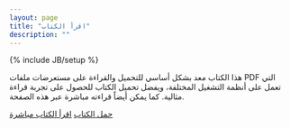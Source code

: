 ```yaml
---
layout: page
title: "اقرأ الكتاب"
description: ""
---
```

{% include JB/setup %}

هذا الكتاب معد بشكل أساسي للتحميل والقراءة على مستعرضات ملفات PDF التي تعمل على أنظمة التشغيل المختلفة، ويفضل تحميل الكتاب للحصول على تجربة قراءة مثالية.
كما يمكن أيضاً قراءته مباشرة عبر هذه الصفحة.

<!-- HTML Button  code -->
<div><a class="w_button" href="download.html" onclick="Save('O18','Y');Save('AF','N');Enter('n');window.location='readonline.html';return false;"><ins>حمل الكتاب</ins></a> <a class="w_button w_red" href="readonline.html" onclick="Save('O18','N');window.location='download.html';return false;"><ins>اقرأ الكتاب مباشرة</ins></a></div>
<!--/ HTML Button code -->
